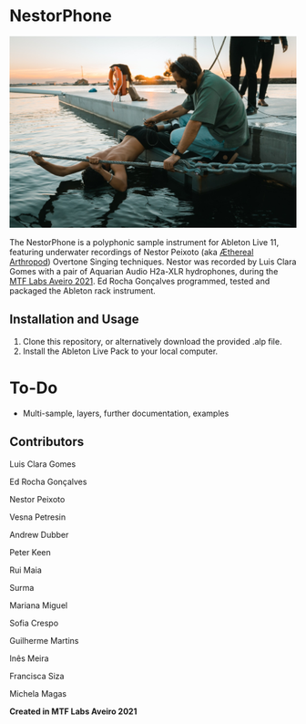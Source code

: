 # NestorPhone
![Nestor Recording](https://github.com/ekkolabs/nestorphone/blob/main/images/nestor.jpeg)


The NestorPhone is a polyphonic sample instrument for Ableton Live 11, featuring underwater recordings of Nestor Peixoto (aka [Æthereal Arthropod](https://aetherealarthropod.bandcamp.com/)) Overtone Singing techniques.
Nestor was recorded by Luis Clara Gomes with a pair of Aquarian Audio H2a-XLR hydrophones, during the [MTF Labs Aveiro 2021](https://mtflabs.net/).
Ed Rocha Gonçalves programmed, tested and packaged the Ableton rack instrument.

## Installation and Usage
1. Clone this repository, or alternatively download the provided .alp file.
2. Install the Ableton Live Pack to your local computer.

# To-Do
- Multi-sample, layers, further documentation, examples

## Contributors
Luis Clara Gomes

Ed Rocha Gonçalves

Nestor Peixoto

Vesna Petresin

Andrew Dubber

Peter Keen

Rui Maia

Surma

Mariana Miguel

Sofia Crespo

Guilherme Martins

Inês Meira

Francisca Siza

Michela Magas

**Created in MTF Labs Aveiro 2021**
